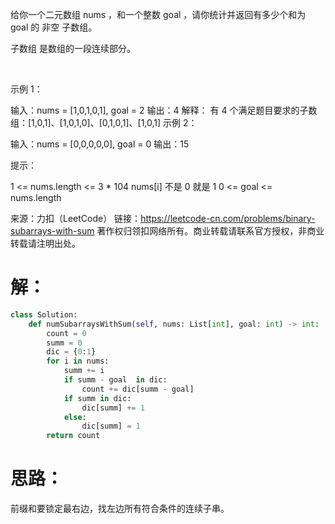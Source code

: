 给你一个二元数组 nums ，和一个整数 goal ，请你统计并返回有多少个和为 goal 的 非空 子数组。

子数组 是数组的一段连续部分。

 

示例 1：

输入：nums = [1,0,1,0,1], goal = 2
输出：4
解释：
有 4 个满足题目要求的子数组：[1,0,1]、[1,0,1,0]、[0,1,0,1]、[1,0,1]
示例 2：

输入：nums = [0,0,0,0,0], goal = 0
输出：15
 

提示：

1 <= nums.length <= 3 * 104
nums[i] 不是 0 就是 1
0 <= goal <= nums.length

来源：力扣（LeetCode）
链接：https://leetcode-cn.com/problems/binary-subarrays-with-sum
著作权归领扣网络所有。商业转载请联系官方授权，非商业转载请注明出处。



# 解：
~~~python
class Solution:
    def numSubarraysWithSum(self, nums: List[int], goal: int) -> int:
        count = 0
        summ = 0
        dic = {0:1}
        for i in nums:
            summ += i
            if summ - goal  in dic:
                count += dic[summ - goal]
            if summ in dic:
                dic[summ] += 1
            else:
                dic[summ] = 1
        return count

~~~

# 思路：
前缀和要锁定最右边，找左边所有符合条件的连续子串。  
